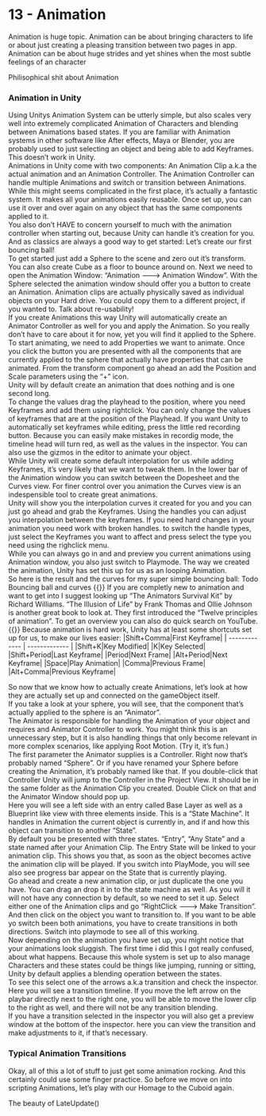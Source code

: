 # 13 - Animation
Animation is huge topic. Animation can be about bringing characters to life or about just creating a pleasing transition between two pages in app. Animation can be about huge strides and yet shines when the most subtle feelings of an character

Philisophical shit about Animation

### Animation in Unity
Using Unitys Animation System can be utterly simple, but also scales very well into extremely complicated Animation of Characters and blending between Animations based states. If you are familiar with Animation systems in other software like After effects, Maya or Blender, you are probably used to just selecting an object and being able to add Keyframes. This doesn’t work in Unity.<br>
Animations in Unity come with two components: An Animation Clip a.k.a the actual animation and an Animation Controller. The Animation Controller can handle multiple Animations and switch or transition between Animations.<br>
While this might seems complicated in the first place, it’s actually a fantastic system. It makes all your animations easily reusable. Once set up, you can use it over and over again on any object that has the same components applied to it.<br>
You also don’t HAVE to concern yourself to much with the animation controller when starting out, because Unity can handle it’s creation for you. And as classics are always a good way to get started: Let’s create our first bouncing ball!<br>
To get started just add a Sphere to the scene and zero out it’s transform. You can also create Cube as a floor to bounce around on. Next we need to open the Animation Window: “Animation ---> Animation Window”. With the Sphere selected the animation window should offer you a button to create an Animation. Animation clips are actually physically saved as individual objects on your Hard drive. You could copy them to a different project, if you wanted to. Talk about re-usability!<br>
If you create Animations this way Unity will automatically create an Animator Controller as well for you and apply the Animation. So you really don’t have to care about it for now, yet you will find it applied to the Sphere.<br>
To start animating, we need to add Properties we want to animate. Once you click the button you are presented with all the components that are currently applied to the sphere that actually have properties that can be animated. From the transform component go ahead an add the Position and Scale parameters using the “+” icon.<br>
Unity will by default create an animation that does nothing and is one second long.<br>
To change the values drag the playhead to the position, where you need Keyframes and add them using rightclick. You can only change the values of keyframes that are at the position of the Playhead. If you want Unity to automatically set keyframes while editing, press the little red recording button. Because you can easily make mistakes in recordig mode, the timeline head will turn red, as well as the values in the inspector. You can also use the gizmos in the editor to animate your object.<br>
While Unity will create some default interpolation for us while adding Keyframes, it’s very likely that we want to tweak them. In the lower bar of the Animation window you can switch between the Dopesheet and the Curves view. For finer control over you animation the Curves view is an indespensible tool to create great animations.<br>
Unity will show you the interpolation curves it created for you and you can just go ahead and grab the Keyframes. Using the handles you can adjust you interpolation between the keyframes. If you need hard changes in your animation you need work with broken handles. to switch the handle types, just select the Keyframes you want to affect and press select the type you need using the righclick menu.<br>
While you can always go in and and preview you current animations using Animation window, you also just switch to Playmode. The way we created the animation, Unity has set this up for us as an looping Animation.<br>
So here is the result and the curves for my super simple bouncing ball:
Todo Bouncing ball and curves
{{<expand>}}
If you are completly new to animation and want to get into I suggest looking up “The Animators Survival Kit” by Richard Williams. “The Illusion of Life” by Frank Thomas and Ollie Johnson is another great book to look at. They first introduced the “Twelve principles of animation”. To get an overview you can also do quick search on YouTube.
{{</expand>}}
Because animation is hard work, Unity has at least some shortcuts set up for us, to make our lives easier:
|Shift+Comma|First Keyframe|
| ------------- | ------------- |
|Shift+K|Key Modified|
|K|Key Selected|
|Shift+Period|Last Keyframe|
|Period|Next Frame|
|Alt+Period|Next Keyframe|
|Space|Play Animation|
|Comma|Previous Frame|
|Alt+Comma|Previous Keyframe|



So now that we know how to actually create Animations, let’s look at how they are actually set up and connected on the gameObject itself.<br>
If you take a look at your sphere, you will see, that the component that’s actually applied to the sphere is an “Animator”. <br>
The Animator is responsible for handling the Animation of your object and requires and Animator Controller to work. You might think this is an unnecessary step, but it is also handling things that only become relevant in more complex scenarios, like applying Root Motion. (Try it, it’s fun.)<br>
The first parameter the Animator supplies is a Controller. Right now that’s probably named “Sphere”. Or if you have renamed your Sphere before creating the Animation, it’s probably named like that. If you double-click that Controller Unity will jump to the Controller in the Project View. It should be in the same folder as the Animation Clip you created. Double Click on that and the Animator Window should pop up.<br>
Here you will see a left side with an entry called Base Layer as well as a Blueprint like view with three elements inside. This is a “State Machine”. It handles in Animation the current object is currently in, and if and how this object can transition to another “State”. <br>
By default you be presented with three states. “Entry”, “Any State” and a state named after your Animation Clip. The Entry State will be linked to your animation clip. This shows you that, as soon as the object becomes active the animation clip will be played. If you switch into PlayMode, you will see also see progress bar appear on the State that is currently playing.<br>
Go ahead and create a new animation clip, or just duplicate the one you have. You can drag an drop it in to the state machine as well. As you will it will not have any connection by default, so we need to set it up. Select either one of the Animation clips and go “RightClick ---> Make Transition”. And then click on the object you want to transition to. If you want to be able yo switch been both animations, you have to create transitions in both directions. Switch into playmode to see all of this working.<br>
Now depending on the animation you have set up, you might notice that your animations look sluggish. The first time i did this I got really confused, about what happens. Because this whole system is set up to also manage Characters and these states could be things like jumping, running or sitting, Unity by default applies a blending operation between the states.<br>
To see this select one of the arrows a.k.a transition and check the inspector. Here you will see a transition timeline. If you move the left arrow on the playbar directly next to the right one, you will be able to move the lower clip to the right as well, and there will not be any transition blending.<br>
If you have a transition selected in the inspector you will also get a preview window at the bottom of the inspector. here you can view the transition and make adjustments to it, if that’s necessary.<br>

### Typical Animation Transitions
Okay, all of this a lot of stuff to just get some animation rocking. And this certainly could use some finger practice. So before we move on into scripting Animations, let’s play with our Homage to the Cuboid again.



The beauty of LateUpdate()
